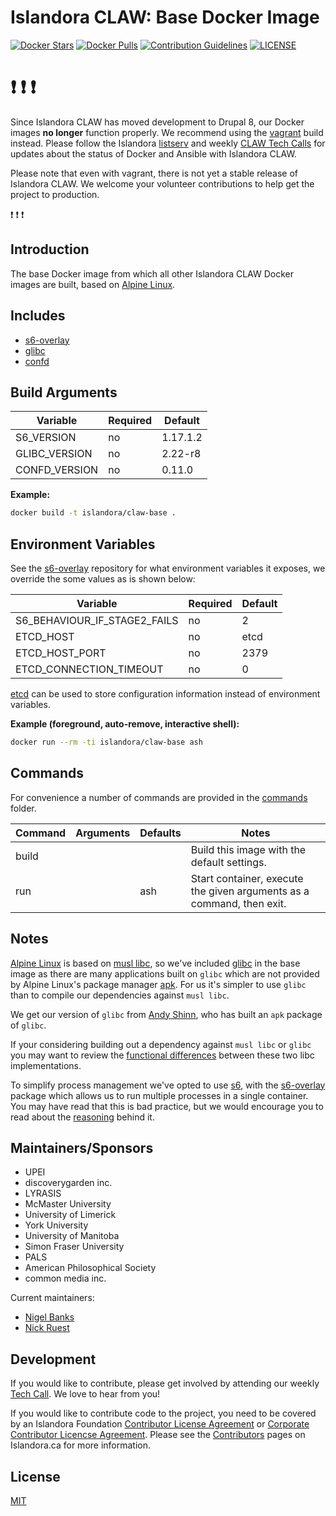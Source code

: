 # Islandora CLAW: Base Docker Image

[![Docker Stars](https://img.shields.io/docker/stars/islandora/claw-base.svg)](https://hub.docker.com/r/islandora/claw-base/)
[![Docker Pulls](https://img.shields.io/docker/pulls/islandora/claw-base.svg)](https://hub.docker.com/r/islandora/claw-base/)
[![Contribution Guidelines](http://img.shields.io/badge/CONTRIBUTING-Guidelines-blue.svg)](./CONTRIBUTING.md)
[![LICENSE](https://img.shields.io/badge/license-MIT-blue.svg?style=flat-square)](./LICENSE)

# :heavy_exclamation_mark: :heavy_exclamation_mark: :heavy_exclamation_mark:

Since Islandora CLAW has moved development to Drupal 8, our Docker images **no longer** function properly. We recommend using the [vagrant](https://github.com/Islandora-CLAW/CLAW/tree/master/install) build instead. Please follow the Islandora [listserv](https://groups.google.com/forum/?hl=en&fromgroups=#!forum/islandora) and weekly [CLAW Tech Calls](https://github.com/Islandora-CLAW/CLAW/wiki#islandora-claw-tech-calls) for updates about the status of Docker and Ansible with Islandora CLAW. 

Please note that even with vagrant, there is not yet a stable release of Islandora CLAW. We welcome your volunteer contributions to help get the project to production. 
 
:heavy_exclamation_mark: :heavy_exclamation_mark: :heavy_exclamation_mark:

## Introduction

The base Docker image from which all other Islandora CLAW Docker images are built, based on [Alpine Linux](http://alpinelinux.org/).

## Includes
 
* [s6-overlay](https://github.com/just-containers/s6-overlay)
* [glibc](https://github.com/andyshinn/alpine-pkg-glibc)
* [confd](https://github.com/kelseyhightower/confd)

## Build Arguments

| Variable      | Required |  Default |
|---------------|----------|----------|
| S6_VERSION    | no       | 1.17.1.2 |
| GLIBC_VERSION | no       |  2.22-r8 |
| CONFD_VERSION | no       |   0.11.0 |

**Example:**
```bash
docker build -t islandora/claw-base .
```

## Environment Variables

See the [s6-overlay](https://github.com/just-containers/s6-overlay) repository for what environment variables it exposes, we override the some values as is shown below:

| Variable                     | Required | Default |
|------------------------------|----------|---------|
| S6_BEHAVIOUR_IF_STAGE2_FAILS | no       |       2 |
| ETCD_HOST                    | no       |    etcd |
| ETCD_HOST_PORT               | no       |    2379 |
| ETCD_CONNECTION_TIMEOUT      | no       |       0 |

[etcd](https://github.com/coreos/etcd) can be used to store configuration information instead of environment variables.

**Example (foreground, auto-remove, interactive shell):**
```bash
docker run --rm -ti islandora/claw-base ash
```

## Commands

For convenience a number of commands are provided in the [commands](/commands) folder.

| Command | Arguments | Defaults | Notes                                                                 |
|---------|-----------|----------|-----------------------------------------------------------------------|
| build   |           |          | Build this image with the default settings.                           |
| run     |           | ash      | Start container, execute the given arguments as a command, then exit. |

## Notes

[Alpine Linux](http://alpinelinux.org/) is based on [musl libc](http://www.musl-libc.org/), so we've included [glibc](https://www.gnu.org/software/libc/) in the base image as there are many applications built on `glibc` which are not provided by Alpine Linux's package manager [apk](http://wiki.alpinelinux.org/wiki/Alpine_Linux_package_management). For us it's simpler to use `glibc` than to compile our dependencies against `musl libc`.

We get our version of `glibc` from [Andy Shinn](https://github.com/andyshinn/alpine-pkg-glibc), who has built an `apk` package of `glibc`.

If your considering building out a dependency against `musl libc` or `glibc` you may want to review the [functional differences](http://wiki.musl-libc.org/wiki/Functional_differences_from_glibc)
between these two libc implementations.

To simplify process management we've opted to use [s6](http://skarnet.org/software/s6/overview.html), with the [s6-overlay](https://github.com/just-containers/s6-overlay) package which allows us to run multiple processes in a single container. You may have read that this is bad practice, but we would encourage you to read about the [reasoning](https://github.com/just-containers/s6-overlay#the-docker-way) behind it.

## Maintainers/Sponsors

* UPEI
* discoverygarden inc.
* LYRASIS
* McMaster University
* University of Limerick
* York University
* University of Manitoba
* Simon Fraser University
* PALS
* American Philosophical Society
* common media inc.

Current maintainers:

* [Nigel Banks](https://github.com/nigelgbanks)
* [Nick Ruest](https://github.com/ruebot)

## Development

If you would like to contribute, please get involved by attending our weekly [Tech Call](https://github.com/Islandora-CLAW/CLAW/wiki). We love to hear from you!

If you would like to contribute code to the project, you need to be covered by an Islandora Foundation [Contributor License Agreement](http://islandora.ca/sites/default/files/islandora_cla.pdf) or [Corporate Contributor Licencse Agreement](http://islandora.ca/sites/default/files/islandora_ccla.pdf). Please see the [Contributors](http://islandora.ca/resources/contributors) pages on Islandora.ca for more information.

## License

[MIT](https://opensource.org/licenses/MIT)

